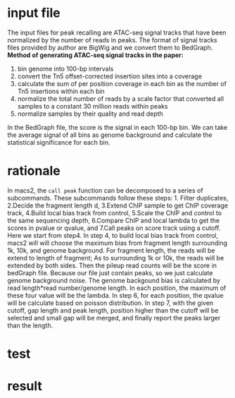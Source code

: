 # input file
The input files for peak recalling are ATAC-seq signal tracks that have been normalized by the number of reads in peaks. The format of signal tracks files provided by author are BigWig and we convert them to BedGraph.
**Method of generating ATAC-seq signal tracks in the paper:**
 1. bin genome into 100-bp intervals
 2. convert the Tn5 offset-corrected insertion sites into a coverage
 3. calculate the sum of per position coverage in each bin as the number of Tn5 insertions within each bin
 4. normalize the total number of reads by a scale factor that converted all samples to a constant 30 million reads within peaks
 5. normalize samples by their quality and read depth

In the BedGraph file, the score is the signal in each 100-bp bin. We can take the average signal of all bins as genome background and calculate the statistical significance for each bin.

# rationale
In macs2, the `call peak` function can be decomposed to a series of subcommands. These subcommands follow these steps: 1. Filter duplicates, 2.Decide the fragment length d, 3.Extend ChIP sample to get ChIP coverage track, 4.Build local bias track from control, 5.Scale the ChIP and control to the same sequencing depth, 6.Compare ChIP and local lambda to get the scores in pvalue or qvalue, and 7.Call peaks on score track using a cutoff. Here we start from step4.
In step 4, to build local bias track from control, macs2 will will choose the maximum bias from fragment length surrounding 1k, 10k, and genome background. For fragment length, the reads will be extend to length of fragment; As to surrounding 1k or 10k, the reads will be extended by both sides. Then the pileup read counts will be the score in bedGraph file. Because our file just contain peaks, so we just calculate genome background noise. The genome backgound bias is calculated by read length*read number/genome length. In each position, the maximum of these four value will be the lambda. In step 6, for each position, the qvalue will be calculate based on poisson distribution. In step 7, with the given cutoff, gap length and peak length, position higher than the cutoff will be selected and small gap will be merged, and finally report the peaks larger than the length.  
# test
# result
<!--stackedit_data:
eyJoaXN0b3J5IjpbLTY5NTUyNTU0LDc0Njc3NTI1MSwtMTk5Nz
c1MzIxNywtMjcxNDkwMDIzLC0yMTM0ODQxODEwLDEwMjY5Mjk0
MzAsLTU2NzE0MTEzMiwxMzUwNDUyMTMsNjYzODMwNDcwLDE1Nj
k0NzIwODUsLTEyNzcxNjkwOTgsMTI5MDY2OTQ3Myw3OTI2MzE1
NDksLTEyNDkwNzA4ODgsNjAyMDkxMzQsLTEzNDczODgyNTIsLT
EzMzEzMDMyMzcsLTM5OTY0NjY1NSwtMTY3OTY3OTI4MV19
-->